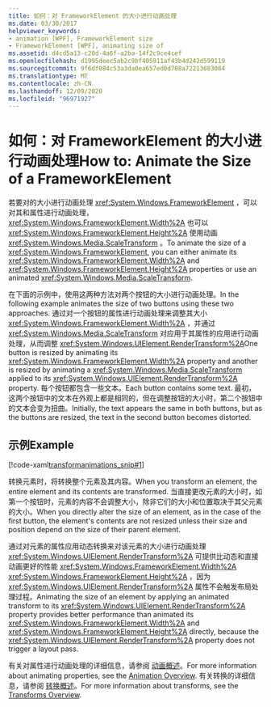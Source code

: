 ```yaml
---
title: 如何：对 FrameworkElement 的大小进行动画处理
ms.date: 03/30/2017
helpviewer_keywords:
- animation [WPF], FrameworkElement size
- FrameworkElement [WPF], animating size of
ms.assetid: d4cd5a13-c20d-4a6f-a2ba-14f2c9ce4cef
ms.openlocfilehash: d1995deec5ab2c9bf405911af43b4d242d599119
ms.sourcegitcommit: 9f6df084c53a3da0ea657ed0d708a72213683084
ms.translationtype: MT
ms.contentlocale: zh-CN
ms.lasthandoff: 12/09/2020
ms.locfileid: "96971927"
---
```

# <a name="how-to-animate-the-size-of-a-frameworkelement"></a><span data-ttu-id="76f1f-102">如何：对 FrameworkElement 的大小进行动画处理</span><span class="sxs-lookup"><span data-stu-id="76f1f-102">How to: Animate the Size of a FrameworkElement</span></span>
<span data-ttu-id="76f1f-103">若要对的大小进行动画处理 <xref:System.Windows.FrameworkElement> ，可以对其和属性进行动画处理， <xref:System.Windows.FrameworkElement.Width%2A> 也可以 <xref:System.Windows.FrameworkElement.Height%2A> 使用动画 <xref:System.Windows.Media.ScaleTransform> 。</span><span class="sxs-lookup"><span data-stu-id="76f1f-103">To animate the size of a <xref:System.Windows.FrameworkElement>, you can either animate its <xref:System.Windows.FrameworkElement.Width%2A> and <xref:System.Windows.FrameworkElement.Height%2A> properties or use an animated <xref:System.Windows.Media.ScaleTransform>.</span></span>  
  
 <span data-ttu-id="76f1f-104">在下面的示例中，使用这两种方法对两个按钮的大小进行动画处理。</span><span class="sxs-lookup"><span data-stu-id="76f1f-104">In the following example animates the size of two buttons using these two approaches.</span></span> <span data-ttu-id="76f1f-105">通过对一个按钮的属性进行动画处理来调整其大小 <xref:System.Windows.FrameworkElement.Width%2A> ，并通过 <xref:System.Windows.Media.ScaleTransform> 对应用于其属性的应用进行动画处理，从而调整 <xref:System.Windows.UIElement.RenderTransform%2A></span><span class="sxs-lookup"><span data-stu-id="76f1f-105">One button is resized by animating its <xref:System.Windows.FrameworkElement.Width%2A> property and another is resized by animating a <xref:System.Windows.Media.ScaleTransform> applied to its <xref:System.Windows.UIElement.RenderTransform%2A> property.</span></span> <span data-ttu-id="76f1f-106">每个按钮都包含一些文本。</span><span class="sxs-lookup"><span data-stu-id="76f1f-106">Each button contains some text.</span></span> <span data-ttu-id="76f1f-107">最初，这两个按钮中的文本在外观上都是相同的，但在调整按钮的大小时，第二个按钮中的文本会变为扭曲。</span><span class="sxs-lookup"><span data-stu-id="76f1f-107">Initially, the text appears the same in both buttons, but as the buttons are resized, the text in the second button becomes distorted.</span></span>  
  
## <a name="example"></a><span data-ttu-id="76f1f-108">示例</span><span class="sxs-lookup"><span data-stu-id="76f1f-108">Example</span></span>  
 [!code-xaml[transformanimations_snip#1](~/samples/snippets/xaml/VS_Snippets_Wpf/transformanimations_snip/XAML/AnimatingSizeExample.xaml#1)]  
  
 <span data-ttu-id="76f1f-109">转换元素时，将转换整个元素及其内容。</span><span class="sxs-lookup"><span data-stu-id="76f1f-109">When you transform an element, the entire element and its contents are transformed.</span></span> <span data-ttu-id="76f1f-110">当直接更改元素的大小时，如第一个按钮时，元素的内容不会调整大小，除非它们的大小和位置取决于其父元素的大小。</span><span class="sxs-lookup"><span data-stu-id="76f1f-110">When you directly alter the size of an element, as in the case of the first button, the element's contents are not resized unless their size and position depend on the size of their parent element.</span></span>  
  
 <span data-ttu-id="76f1f-111">通过对元素的属性应用动态转换来对该元素的大小进行动画处理 <xref:System.Windows.UIElement.RenderTransform%2A> 可提供比动态和直接动画更好的性能 <xref:System.Windows.FrameworkElement.Width%2A> <xref:System.Windows.FrameworkElement.Height%2A> ，因为 <xref:System.Windows.UIElement.RenderTransform%2A> 属性不会触发布局处理过程。</span><span class="sxs-lookup"><span data-stu-id="76f1f-111">Animating the size of an element by applying an animated transform to its <xref:System.Windows.UIElement.RenderTransform%2A> property provides better performance than animated its <xref:System.Windows.FrameworkElement.Width%2A> and <xref:System.Windows.FrameworkElement.Height%2A> directly, because the <xref:System.Windows.UIElement.RenderTransform%2A> property does not trigger a layout pass.</span></span>  
  
 <span data-ttu-id="76f1f-112">有关对属性进行动画处理的详细信息，请参阅 [动画概述](../graphics-multimedia/animation-overview.md)。</span><span class="sxs-lookup"><span data-stu-id="76f1f-112">For more information about animating properties, see the [Animation Overview](../graphics-multimedia/animation-overview.md).</span></span> <span data-ttu-id="76f1f-113">有关转换的详细信息，请参阅 [转换概述](../graphics-multimedia/transforms-overview.md)。</span><span class="sxs-lookup"><span data-stu-id="76f1f-113">For more information about transforms, see the [Transforms Overview](../graphics-multimedia/transforms-overview.md).</span></span>
